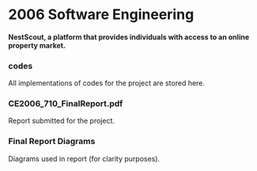 # 2006 Software Engineering
#### NestScout, a platform that provides individuals with access to an online property market.

### codes
All implementations of codes for the project are stored here.

### CE2006_710_FinalReport.pdf
Report submitted for the project.

### Final Report Diagrams
Diagrams used in report (for clarity purposes).
